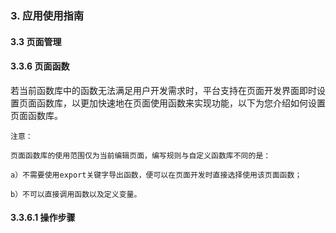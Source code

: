 ### 3. 应用使用指南

#### 3.3 页面管理

#### 3.3.6 页面函数

若当前函数库中的函数无法满足用户开发需求时，平台支持在页面开发界面即时设置页面函数库，以更加快速地在页面使用函数来实现功能，以下为您介绍如何设置页面函数库。

```
注意：

页面函数库的使用范围仅为当前编辑页面，编写规则与自定义函数库不同的是：

a）不需要使用export关键字导出函数，便可以在页面开发时直接选择使用该页面函数；

b）不可以直接调用函数以及定义变量。
```

#### 3.3.6.1 操作步骤
